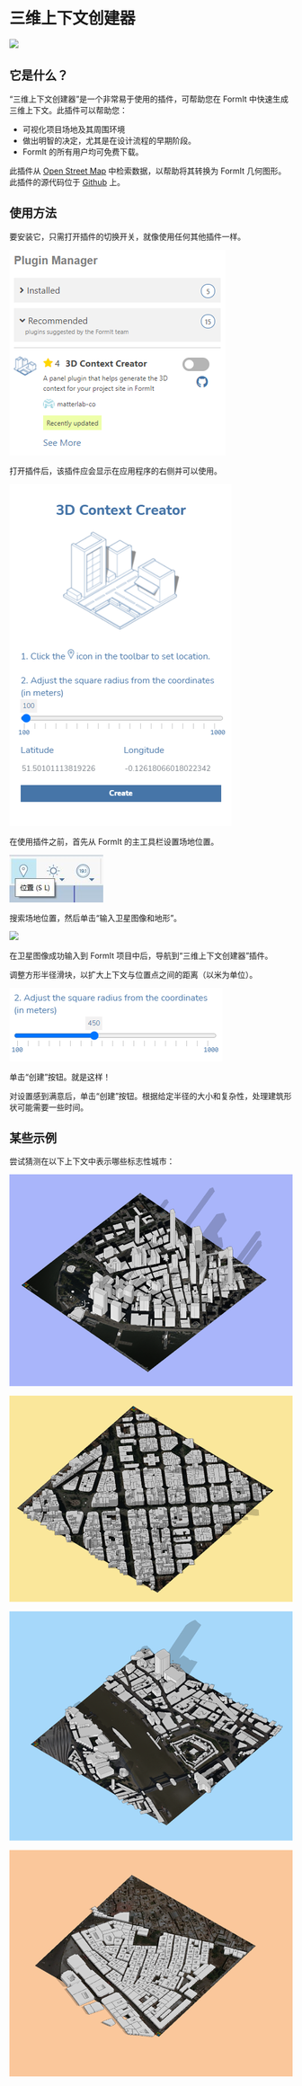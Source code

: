 # 三维上下文创建器

![](../../.gitbook/assets/contextcreator1.gif)

## 它是什么？

“三维上下文创建器”是一个非常易于使用的插件，可帮助您在 FormIt 中快速生成三维上下文。此插件可以帮助您：

* 可视化项目场地及其周围环境
* 做出明智的决定，尤其是在设计流程的早期阶段。
* FormIt 的所有用户均可免费下载。&#x20;

此插件从 [Open Street Map](https://www.openstreetmap.org/about) 中检索数据，以帮助将其转换为 FormIt 几何图形。此插件的源代码位于 [Github](https://github.com/matterlab-co/FormIt-Context-Plugin) 上。&#x20;

## 使用方法

要安装它，只需打开插件的切换开关，就像使用任何其他插件一样。

![](../../.gitbook/assets/contextcreator3.png)

打开插件后，该插件应会显示在应用程序的右侧并可以使用。

![](../../.gitbook/assets/formitUI.PNG)

在使用插件之前，首先从 FormIt 的主工具栏设置场地位置。

![](<../../.gitbook/assets/image (76).png>)

搜索场地位置，然后单击“输入卫星图像和地形”。

![](<../../.gitbook/assets/image (77).png>)

在卫星图像成功输入到 FormIt 项目中后，导航到“三维上下文创建器”插件。

调整方形半径滑块，以扩大上下文与位置点之间的距离（以米为单位）。

![](../../.gitbook/assets/contextcreator7.png)

单击“创建”按钮。就是这样！

对设置感到满意后，单击“创建”按钮。根据给定半径的大小和复杂性，处理建筑形状可能需要一些时间。

## **某些示例**

尝试猜测在以下上下文中表示哪些标志性城市：

![](<../../.gitbook/assets/image (2).png>)

![](<../../.gitbook/assets/image (34).png>)

![](<../../.gitbook/assets/image (13).png>)

![](<../../.gitbook/assets/image (59).png>)
